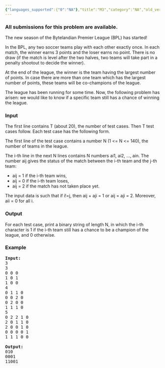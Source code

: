 ```yaml
---
{"languages_supported":{"0":"NA"},"title":"M3","category":"NA","old_version":true,"problem_code":"M3","tags":{"0":"NA"},"layout":"problem"}
---
```


<h3> All submissions for this problem are available. </h3><p>The new season of the Bytelandian Premier League (BPL) has started!</p>
<p>In the BPL, any two soccer teams play with each other exactly once. In each match, the winner earns 3 points and the loser earns no point. There is no draw (if the match is level after the two halves, two teams will take part in a penalty shootout to decide the winner).</p>
<p>At the end of the league, the winner is the team having the largest number of points. In case there are more than one team which has the largest number of points, these teams will be co-champions of the league.</p>
<p>The league has been running for some time. Now, the following problem has arisen: we would like to know if a specific team still has a chance of winning the league.</p>

<h3>Input</h3>
<p>The first line contains T (about 20), the number of test cases. Then T test cases follow. Each test case has the following form.</p>
<p>The first line of the test case contains a number N (1 &lt;= N &lt;= 140), the number of teams in the league.</p>
<p>The i-th line in the next N lines contains N numbers ai1, ai2, ..., ain. The number aij gives the status of the match between the i-th team and the j-th team:</p>
<ul>
<li>aij = 1 if the i-th team wins,
</li><li>aij = 0 if the i-th team loses,
</li><li>aij = 2 if the match has not taken place yet.
</li></ul>
<p>The input data is such that if i!=j, then aij + aji = 1 or aij = aji = 2. Moreover, aii = 0 for all i.  

<h3>Output</h3>
</p><p>For each test case, print a binary string of length N, in which the i-th character is 1 if the i-th team still has a chance to be a champion of the league, and 0 otherwise.</p>

<h3>Example</h3>

<pre>
<b>Input:</b>
3
3
0 0 0 
1 0 1 
1 0 0 
4
0 1 1 0 
0 0 2 0 
0 2 0 0 
1 1 1 0 
5
0 2 2 1 0 
2 0 1 1 0 
2 0 0 1 0 
0 0 0 0 1 
1 1 1 0 0 

<b>Output:</b>
010
0001
11001
</pre>    